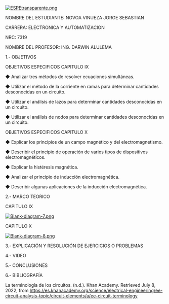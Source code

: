 [![ESPEtransparente.png](https://i.postimg.cc/nhpFH4dr/ESPEtransparente.png)](https://postimg.cc/RNp5dHxx)
                                                                        


NOMBRE DEL ESTUDIANTE: NOVOA VINUEZA JORGE SEBASTIAN 
  
CARRERA: ELECTRONICA Y AUTOMATIZACION 

NRC: 7319

NOMBRE DEL PROFESOR: ING. DARWIN ALULEMA



1.- OBJETIVOS 


OBJETIVOS ESPECIFICOS CAPITULO IX

◆ Analizar tres métodos de resolver ecuaciones simultáneas.

◆ Utilizar el método de la corriente en ramas para determinar cantidades desconocidas en un circuito.

◆ Utilizar el análisis de lazos para determinar cantidades desconocidas en un circuito.

◆ Utilizar el análisis de nodos para determinar cantidades desconocidas en un circuito.


OBJETIVOS ESPECIFICOS CAPITULO X

◆ Explicar los principios de un campo magnético y del electromagnetismo. 

◆ Describir el principio de operación de varios tipos de dispositivos electromagnéticos.

◆ Explicar la histéresis magnética.

◆ Analizar el principio de inducción electromagnética.

◆ Describir algunas aplicaciones de la inducción electromagnética.

2.- MARCO TEORICO 

CAPITULO 	IX

[![Blank-diagram-7.png](https://i.postimg.cc/9Qd4wFPK/Blank-diagram-7.png)](https://postimg.cc/TKP2Zx4J)

CAPITULO X

[![Blank-diagram-8.png](https://i.postimg.cc/T10TSGLN/Blank-diagram-8.png)](https://postimg.cc/YL4cG5xQ)

3.- EXPLICACIÓN Y RESOLUCIÓN DE EJERCICIOS O PROBLEMAS


4.- VIDEO


5.- CONCLUSIONES


6.- BIBLIOGRAFÍA

La terminología de los circuitos. (n.d.). Khan Academy. Retrieved July 8, 2022, from https://es.khanacademy.org/science/electrical-engineering/ee-circuit-analysis-topic/circuit-elements/a/ee-circuit-terminology



